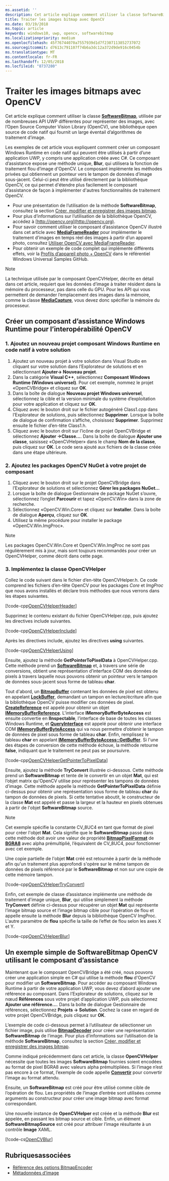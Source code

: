 ```yaml
---
ms.assetid: ''
description: Cet article explique comment utiliser la classe SoftwareBitmap avec la bibliothèque Open Source Computer Vision Library (OpenCV).
title: Traiter les images bitmap avec OpenCV
ms.date: 03/19/2018
ms.topic: article
keywords: windows10, uwp, opencv, softwarebitmap
ms.localizationpriority: medium
ms.openlocfilehash: 45f76744070a7557939d1d7f2307113852737072
ms.sourcegitcommit: d7613c791107f74b6a3dc12a372d9de916c0454b
ms.translationtype: MT
ms.contentlocale: fr-FR
ms.lasthandoff: 12/05/2018
ms.locfileid: "8737280"
---
```

# <a name="process-bitmaps-with-opencv"></a>Traiter les images bitmaps avec OpenCV

Cet article explique comment utiliser la classe **[SoftwareBitmap](https://docs.microsoft.com/uwp/api/Windows.Graphics.Imaging.SoftwareBitmap)**, utilisée par de nombreuses API UWP différentes pour représenter des images, avec l’Open Source Computer Vision Library (OpenCV), une bibliothèque open source de code natif qui fournit un large éventail d’algorithmes de traitement d’image. 

Les exemples de cet article vous expliquent comment créer un composant Windows Runtime en code natif qui peuvent être utilisés à partir d’une application UWP, y compris une application créée avec C#. Ce composant d’assistance expose une méthode unique, **Blur**, qui utilisera la fonction de traitement flou d’image d'OpenCV. Le composant implémente les méthodes privées qui obtiennent un pointeur vers le tampon de données d’image sous-jacent. Celui-ci peut être utilisé directement par la bibliothèque OpenCV, ce qui permet d'étendre plus facilement le composant d’assistance de façon à implémenter d'autres fonctionnalités de traitement OpenCV. 

* Pour une présentation de l’utilisation de la méthode **SoftwareBitmap**, consultez la section [Créer, modifier et enregistrer des images bitmap](imaging.md). 
* Pour plus d’informations sur l’utilisation de la bibliothèque OpenCV, accédez à [http://opencv.org](http://opencv.org).
* Pour savoir comment utiliser le composant d’assistance OpenCV illustré dans cet article avec **[MediaFrameReader](https://docs.microsoft.com/uwp/api/windows.media.capture.frames.mediaframereader)** pour implémenter le traitement d’images en temps réel des images à partir d’un appareil photo, consultez [Utiliser OpenCV avec MediaFrameReader](use-opencv-with-mediaframereader.md).
* Pour obtenir un exemple de code complet qui implémente différents effets, voir la [Profils d’appareil photo + OpenCV](https://go.microsoft.com/fwlink/?linkid=854003) dans le référentiel Windows Universal Samples GitHub.

> [!NOTE] 
> La technique utilisée par le composant OpenCVHelper, décrite en détail dans cet article, requiert que les données d’image à traiter résident dans la mémoire du processeur, pas dans celle du GPU. Pour les API qui vous permettent de demander l’emplacement des images dans la mémoire, comme la classe **[MediaCapture](https://docs.microsoft.com/uwp/api/windows.media.capture.mediacapture)**, vous devez donc spécifier la mémoire du processeur.

## <a name="create-a-helper-windows-runtime-component-for-opencv-interop"></a>Créer un composant d’assistance Windows Runtime pour l’interopérabilité OpenCV

### <a name="1-add-a-new-native-code-windows-runtime-component-project-to-your-solution"></a>1. Ajoutez un nouveau projet composant Windows Runtime en code natif à votre solution

1. Ajoutez un nouveau projet à votre solution dans Visual Studio en cliquant sur votre solution dans l’Explorateur de solutions et en sélectionnant **Ajouter-> Nouveau projet**. 
2. Dans la catégorie **Visual C++**, sélectionnez **Composant Windows Runtime (Windows universel)**. Pour cet exemple, nommez le projet «OpenCVBridge» et cliquez sur **OK**. 
3. Dans la boîte de dialogue **Nouveau projet Windows universel**, sélectionnez la cible et la version minimale du système d’exploitation pour votre application et cliquez sur **OK**.
4. Cliquez avec le bouton droit sur le fichier autogénéré Class1.cpp dans l’Explorateur de solutions, puis sélectionnez **Supprimer**. Lorsque la boîte de dialogue de confirmation s’affiche, choisissez **Supprimer**. Supprimez ensuite le fichier d’en-tête Class1.h.
5. Cliquez avec le bouton droit sur l’icône de projet OpenCVBridge et sélectionnez **Ajouter ->Classe...**. Dans la boîte de dialogue **Ajouter une classe**, saisissez «OpenCVHelper» dans le champ **Nom de la classe**, puis cliquez sur **OK**. Le code sera ajouté aux fichiers de la classe créée dans une étape ultérieure.

### <a name="2-add-the-opencv-nuget-packages-to-your-component-project"></a>2. Ajoutez les packages OpenCV NuGet à votre projet de composant

1. Cliquez avec le bouton droit sur le projet OpenCVBridge dans l’Explorateur de solutions et sélectionnez **Gérer les packages NuGet...**
2. Lorsque la boîte de dialogue Gestionnaire de package NuGet s’ouvre, sélectionnez l’onglet **Parcourir** et tapez «OpenCV.Win» dans la zone de recherche.
3. Sélectionnez «OpenCV.Win.Core» et cliquez sur **Installer**. Dans la boîte de dialogue **Aperçu**, cliquez sur **OK**.
4. Utilisez la même procédure pour installer le package «OpenCV.Win.ImgProc».

> [!NOTE]
> Les packages OpenCV.Win.Core et OpenCV.Win.ImgProc ne sont pas régulièrement mis à jour, mais sont toujours recommandés pour créer un OpenCVHelper, comme décrit dans cette page.

### <a name="3-implement-the-opencvhelper-class"></a>3. Implémentez la classe OpenCVHelper

Collez le code suivant dans le fichier d’en-tête OpenCVHelper.h. Ce code comprend les fichiers d’en-tête OpenCV pour les packages *Core* et *ImgProc* que nous avons installés et déclare trois méthodes que nous verrons dans les étapes suivantes.

[!code-cpp[OpenCVHelperHeader](./code/ImagingWin10/cs/OpenCVBridge/OpenCVHelper.h#SnippetOpenCVHelperHeader)]

Supprimez le contenu existant du fichier OpenCVHelper.cpp, puis ajoutez les directives include suivantes. 

[!code-cpp[OpenCVHelperInclude](./code/ImagingWin10/cs/OpenCVBridge/OpenCVHelper.cpp#SnippetOpenCVHelperInclude)]

Après les directives include, ajoutez les directives **using** suivantes. 

[!code-cpp[OpenCVHelperUsing](./code/ImagingWin10/cs/OpenCVBridge/OpenCVHelper.cpp#SnippetOpenCVHelperUsing)]

Ensuite, ajoutez la méthode **GetPointerToPixelData** à OpenCVHelper.cpp. Cette méthode prend un **[SoftwareBitmap](https://docs.microsoft.com/uwp/api/Windows.Graphics.Imaging.SoftwareBitmap)** et, à travers une série de conversions, obtient une représentation d’interface COM des données de pixels à travers laquelle nous pouvons obtenir un pointeur vers le tampon de données sous-jacent sous forme de tableau **char**. 

Tout d'abord, un **[BitmapBuffer](https://docs.microsoft.com/uwp/api/windows.graphics.imaging.bitmapbuffer)** contenant les données de pixel est obtenu en appelant **[LockBuffer](https://docs.microsoft.com/uwp/api/windows.graphics.imaging.softwarebitmap.lockbuffer)**, demandant un tampon en lecture/écriture afin que la bibliothèque OpenCV puisse modifier ces données de pixel.  **[CreateReference](https://docs.microsoft.com/uwp/api/windows.graphics.imaging.bitmapbuffer.CreateReference)** est appelé pour obtenir un objet **[IMemoryBufferReference](https://docs.microsoft.com/uwp/api/windows.foundation.imemorybufferreference)**. L'interface **IMemoryBufferByteAccess** est ensuite convertie en **IInspectable**, l’interface de base de toutes les classes Windows Runtime, et **[QueryInterface](https://msdn.microsoft.com/library/windows/desktop/ms682521(v=vs.85).aspx)** est appelé pour obtenir une interface COM **[IMemoryBufferByteAccess](https://msdn.microsoft.com/library/mt297505(v=vs.85).aspx)** qui va nous permettre d’obtenir le tampon de données de pixel sous forme de tableau **char**. Enfin, remplissez le tableau **char** en appelant **[IMemoryBufferByteAccess::GetBuffer](https://msdn.microsoft.com/library/mt297506(v=vs.85).aspx)**. Si l'une des étapes de conversion de cette méthode échoue, la méthode retourne **false**, indiquant que le traitement ne peut pas se poursuivre.

[!code-cpp[OpenCVHelperGetPointerToPixelData](./code/ImagingWin10/cs/OpenCVBridge/OpenCVHelper.cpp#SnippetOpenCVHelperGetPointerToPixelData)]

Ensuite, ajoutez la méthode **TryConvert** illustrée ci-dessous. Cette méthode prend un **SoftwareBitmap** et tente de le convertir en un objet **Mat**, qui est l’objet matrix qu'OpenCV utilise pour représenter les tampons de données d’image. Cette méthode appelle la méthode **GetPointerToPixelData** définie ci-dessus pour obtenir une représentation sous forme de tableau **char** du tampon de données de pixels. Si cette tentative aboutit, le constructeur de la classe **Mat** est appelé et passe la largeur et la hauteur en pixels obtenues à partir de l'objet **SoftwareBitmap** source. 

> [!NOTE] 
> Cet exemple spécifie la constante CV_8UC4 en tant que format de pixel pour créer l'objet **Mat**. Cela signifie que le **SoftwareBitmap** passé dans cette méthode doit avoir une valeur de propriété **[BitmapPixelFormat](https://docs.microsoft.com/uwp/api/windows.graphics.imaging.softwarebitmap.BitmapPixelFormat)** de **[BGRA8](https://docs.microsoft.com/uwp/api/Windows.Graphics.Imaging.BitmapPixelFormat)** avec alpha prémultiplié, l’équivalent de CV_8UC4, pour fonctionner avec cet exemple.

Une copie partielle de l'objet **Mat** créé est retournée à partir de la méthode afin qu'un traitement plus approfondi s'opère sur le même tampon de données de pixels référencé par le **SoftwareBitmap** et non sur une copie de cette mémoire tampon.

[!code-cpp[OpenCVHelperTryConvert](./code/ImagingWin10/cs/OpenCVBridge/OpenCVHelper.cpp#SnippetOpenCVHelperTryConvert)]

Enfin, cet exemple de classe d’assistance implémente une méthode de traitement d'image unique, **Blur**, qui utilise simplement la méthode **TryConvert** définie ci-dessus pour récupérer un objet **Mat** qui représente l’image bitmap source et l’image bitmap cible pour l’opération de flou et appelle ensuite la méthode **Blur** depuis la bibliothèque OpenCV ImgProc. L'autre paramètre de **flou** spécifie la taille de l’effet de flou selon les axes X et Y.

[!code-cpp[OpenCVHelperBlur](./code/ImagingWin10/cs/OpenCVBridge/OpenCVHelper.cpp#SnippetOpenCVHelperBlur)]


## <a name="a-simple-softwarebitmap-opencv-example-using-the-helper-component"></a>Un exemple simple de SoftwareBitmap OpenCV utilisant le composant d’assistance
Maintenant que le composant OpenCVBridge a été créé, nous pouvons créer une application simple en C# qui utilise la méthode **flou** d'OpenCV pour modifier un **SoftwareBitmap**. Pour accéder au composant Windows Runtime à partir de votre application UWP, vous devez d’abord ajouter une référence au composant. Dans l’Explorateur de solutions, cliquez sur le nœud **Références** sous votre projet d’application UWP, puis sélectionnez **Ajouter une référence...**. Dans la boîte de dialogue Gestionnaire de références, sélectionnez **Projets -> Solution**. Cochez la case en regard de votre projet OpenCVBridge, puis cliquez sur **OK**.

L’exemple de code ci-dessous permet à l’utilisateur de sélectionner un fichier image, puis utilise **[BitmapDecoder](https://docs.microsoft.com/uwp/api/windows.graphics.imaging.bitmapencoder)** pour créer une représentation **SoftwareBitmap** de l’image. Pour plus d’informations sur l’utilisation de la méthode **SoftwareBitmap**, consultez la section [Créer, modifier et enregistrer des images bitmap](https://docs.microsoft.com/windows/uwp/audio-video-camera/imaging).

Comme indiqué précédemment dans cet article, la classe **OpenCVHelper** nécessite que toutes les images **SoftwareBitmap** fournies soient encodées au format de pixel BGRA8 avec valeurs alpha prémultipliées. Si l’image n’est pas encore à ce format, l’exemple de code appelle **[Convertir](https://docs.microsoft.com/uwp/api/windows.graphics.imaging.softwarebitmap.BitmapAlphaMode)** pour convertir l’image au format attendu.

Ensuite, un **SoftwareBitmap** est créé pour être utilisé comme cible de l’opération de flou. Les propriétés de l’image d’entrée sont utilisées comme arguments au constructeur pour créer une image bitmap avec format correspondant.

Une nouvelle instance de **OpenCVHelper** est créée et la méthode **Blur** est appelée, en passant les bitmap source et cible. Enfin, un élément **SoftwareBitmapSource** est créé pour attribuer l’image résultante à un contrôle **Image** XAML.


[!code-cs[OpenCVBlur](./code/ImagingWin10/cs/MainPage.OpenCV.xaml.cs#SnippetOpenCVBlur)]

## <a name="related-topics"></a>Rubriquesassociées

* [Référence des options BitmapEncoder](bitmapencoder-options-reference.md)
* [Métadonnées d’image](image-metadata.md)
 

 




